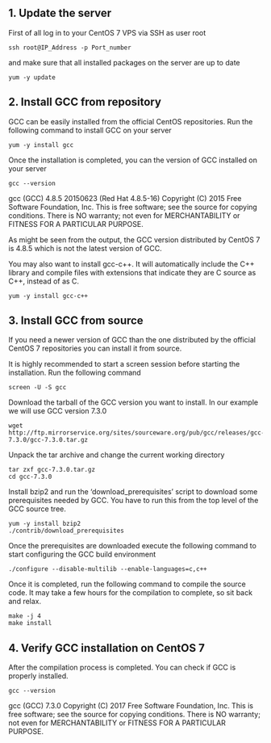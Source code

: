 
## **1. Update the server**

First of all log in to your CentOS 7 VPS via SSH as user root

    ssh root@IP_Address -p Port_number

and make sure that all installed packages on the server are up to date

    yum -y update

## **2. Install GCC from repository**

GCC can be easily installed from the official CentOS repositories. Run the following command to install GCC on your server

    yum -y install gcc

Once the installation is completed, you can the version of GCC installed on your server

    gcc --version

gcc (GCC) 4.8.5 20150623 (Red Hat 4.8.5-16)
Copyright (C) 2015 Free Software Foundation, Inc.
This is free software; see the source for copying conditions. There is NO
warranty; not even for MERCHANTABILITY or FITNESS FOR A PARTICULAR PURPOSE.

As might be seen from the output, the GCC version distributed by CentOS 7 is 4.8.5 which is not the latest version of GCC.

You may also want to install gcc-c++. It will automatically include the C++ library and compile files with extensions that indicate they are C source as C++, instead of as C.

    yum -y install gcc-c++

## **3. Install GCC from source**

If you need a newer version of GCC than the one distributed by the official CentOS 7 repositories you can install it from source.

It is highly recommended to start a screen session before starting the installation. Run the following command

    screen -U -S gcc

Download the tarball of the GCC version you want to install. In our example we will use GCC version 7.3.0

    wget http://ftp.mirrorservice.org/sites/sourceware.org/pub/gcc/releases/gcc-7.3.0/gcc-7.3.0.tar.gz

Unpack the tar archive and change the current working directory

    tar zxf gcc-7.3.0.tar.gz
    cd gcc-7.3.0

Install bzip2 and run the ‘download_prerequisites’ script to download some prerequisites needed by GCC. You have to run this from the top level of the GCC source tree.

    yum -y install bzip2
    ./contrib/download_prerequisites

Once the prerequisites are downloaded execute the following command to start configuring the GCC build environment

    ./configure --disable-multilib --enable-languages=c,c++

Once it is completed, run the following command to compile the source code. It may take a few hours for the compilation to complete, so sit back and relax.

    make -j 4
    make install

## 4. Verify GCC installation on CentOS 7

After the compilation process is completed. You can check if GCC is properly installed.

    gcc --version

gcc (GCC) 7.3.0
Copyright (C) 2017 Free Software Foundation, Inc.
This is free software; see the source for copying conditions.  There is NO
warranty; not even for MERCHANTABILITY or FITNESS FOR A PARTICULAR PURPOSE.


